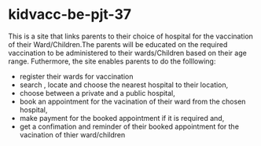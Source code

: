 # kidvacc-be-pjt-37
 This is a site that links parents to their choice of hospital for the vaccination of their Ward/Children.The parents will be educated on the required vaccination to be administered to their wards/Children  based on their age range. Futhermore, the site enables parents to do the folllowing:
 * register their wards for vaccination
 * search , locate and choose the nearest  hospital to their location,
 * choose between  a private and a public hospital,
 * book an appointment for the vacination of their ward from the chosen hospital,
 * make payment for the booked appointment if it is required and,
 * get a confimation  and reminder of their booked appointment for the vacination of thier ward/children
